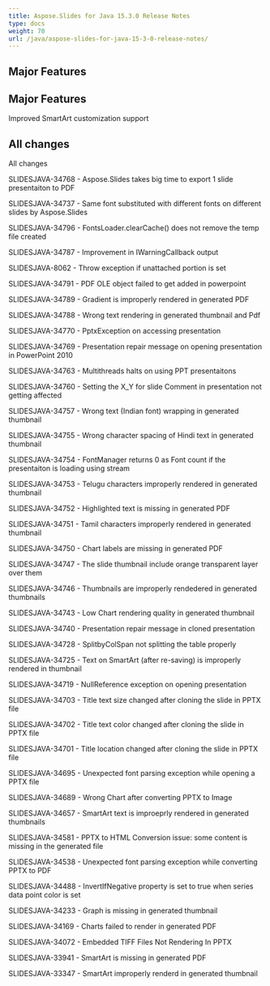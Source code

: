 ```yaml
---
title: Aspose.Slides for Java 15.3.0 Release Notes
type: docs
weight: 70
url: /java/aspose-slides-for-java-15-3-0-release-notes/
---
```


## **Major Features**
## **Major Features**
Improved SmartArt customization support
## **All changes**
All changes

SLIDESJAVA-34768 - Aspose.Slides takes big time to export 1 slide presentaiton to PDF

SLIDESJAVA-34737 - Same font substituted with different fonts on different slides by Aspose.Slides

SLIDESJAVA-34796 - FontsLoader.clearCache() does not remove the temp file created

SLIDESJAVA-34787 - Improvement in IWarningCallback output

SLIDESJAVA-8062 - Throw exception if unattached portion is set

SLIDESJAVA-34791 - PDF OLE object failed to get added in powerpoint

SLIDESJAVA-34789 - Gradient is improperly rendered in generated PDF

SLIDESJAVA-34788 - Wrong text rendering in generated thumbnail and Pdf

SLIDESJAVA-34770 - PptxException on accessing presentation

SLIDESJAVA-34769 - Presentation repair message on opening presentation in PowerPoint 2010

SLIDESJAVA-34763 - Multithreads halts on using PPT presentaitons

SLIDESJAVA-34760 - Setting the X_Y for slide Comment in presentation not getting affected

SLIDESJAVA-34757 - Wrong text (Indian font) wrapping in generated thumbnail

SLIDESJAVA-34755 - Wrong character spacing of Hindi text in generated thumbnail

SLIDESJAVA-34754 - FontManager returns 0 as Font count if the presentaiton is loading using stream

SLIDESJAVA-34753 - Telugu characters improperly rendered in generated thumbnail

SLIDESJAVA-34752 - Highlighted text is missing in generated PDF

SLIDESJAVA-34751 - Tamil characters improperly rendered in generated thumbnail

SLIDESJAVA-34750 - Chart labels are missing in generated PDF

SLIDESJAVA-34747 - The slide thumbnail include orange transparent layer over them

SLIDESJAVA-34746 - Thumbnails are improperly rendedered in generated thumbnails

SLIDESJAVA-34743 - Low Chart rendering quality in generated thumbnail

SLIDESJAVA-34740 - Presentation repair message in cloned presentation

SLIDESJAVA-34728 - SplitbyColSpan not splitting the table properly

SLIDESJAVA-34725 - Text on SmartArt (after re-saving) is improperly rendered in thumbnail

SLIDESJAVA-34719 - NullReference exception on opening presentation

SLIDESJAVA-34703 - Title text size changed after cloning the slide in PPTX file

SLIDESJAVA-34702 - Title text color changed after cloning the slide in PPTX file

SLIDESJAVA-34701 - Title location changed after cloning the slide in PPTX file

SLIDESJAVA-34695 - Unexpected font parsing exception while opening a PPTX file

SLIDESJAVA-34689 - Wrong Chart after converting PPTX to Image

SLIDESJAVA-34657 - SmartArt text is improeprly rendered in generated thumbnails

SLIDESJAVA-34581 - PPTX to HTML Conversion issue: some content is missing in the generated file

SLIDESJAVA-34538 - Unexpected font parsing exception while converting PPTX to PDF

SLIDESJAVA-34488 - InvertIfNegative property is set to true when series data point color is set

SLIDESJAVA-34233 - Graph is missing in generated thumbnail

SLIDESJAVA-34169 - Charts failed to render in generated PDF

SLIDESJAVA-34072 - Embedded TIFF Files Not Rendering In PPTX

SLIDESJAVA-33941 - SmartArt is missing in generated PDF

SLIDESJAVA-33347 - SmartArt improperly renderd in generated thumbnail

